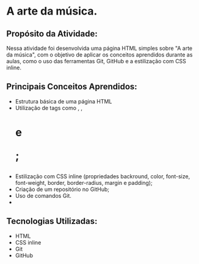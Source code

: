 # A arte da música.

## Propósito da Atividade:

Nessa atividade foi desenvolvida uma página HTML simples sobre "A arte da música", com o objetivo de aplicar os conceitos aprendidos durante as aulas, como o uso das ferramentas Git, GitHub e a estilização com CSS inline.

## Principais Conceitos Aprendidos:

- Estrutura básica de uma página HTML
- Utilização de tags como <head>, <body>, <h1> e <p>;
- Estilização com CSS inline (propriedades backround, color, font-size, font-weight, border, border-radius, margin e padding);
- Criação de um repositório no GitHub;
- Uso de comandos Git.
- 
##  Tecnologias Utilizadas:

- HTML
- CSS inline
- Git
- GitHub
